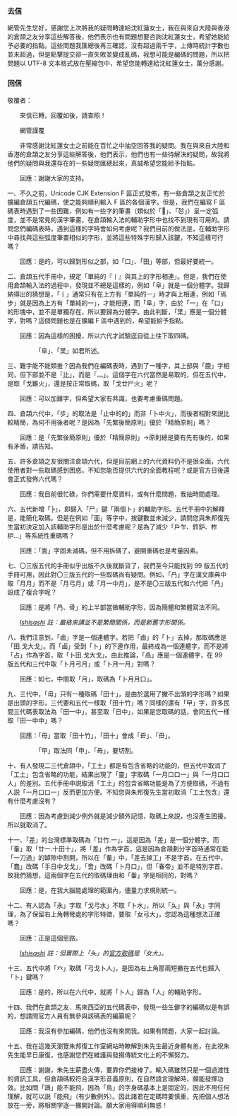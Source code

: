 ### 去信
網管先生您好，感謝您上次將我的疑問轉達給沈紅蓮女士，我在與來自大陸與香港的倉頡之友分享這些解答後，他們表示也有問題想要咨詢沈紅蓮女士，希望她能給予必要的指點。這些問題我匯總後再三確認，沒有超過兩千字，上傳時統計字數也並未超過，但是點擊提交卻一直失敗並變成亂碼，我想可能是編碼的問題，所以把問題以 UTF-8 文本格式放在壓縮包中，希望您能轉達給沈紅蓮女士，萬分感謝。

### 回信
敬覆者：

　　來信已轉，回覆如後，請查照！


　　網管謹覆


　　非常感謝沈紅蓮女士之前能在百忙之中抽空回答我的疑問。我在與來自大陸和香港的倉頡之友分享這些解答後，他們表示，他們也有一些待解決的疑問，故我將他們的疑問與我還存在的一些疑問匯總起來，真誠希望您能給予指點。

　　回應：謝謝大家的支持。

一、不久之前，Unicode CJK Extension F 區正式發佈，有一些倉頡之友正忙於擴編倉頡五代編碼，使之能夠順利輸入 F 區的各個漢字。但是，我們在編寫 F 區碼表時遇到了一些困難，例如有一些字的筆畫（類似於「𡦹」、「㫈」）呈一定弧度，並不是常見的漢字筆畫，在倉頡輸入法的輔助字形中也找不到現有可用的。請問您們編碼表時，遇到這樣的字時會如何考慮呢？我們目前的做法是，在輔助字形中尋找與這些弧度筆畫相似的字形，並將這些特殊字形歸入該鍵，不知這樣可行嗎？

　　回應：是的，可以歸到形似之部，如「口」、「田」等部，但最好要統一。

二、倉頡五代手冊中，規定「單純的『丨』與其上的字形相連」。但是，我們在使用倉頡輸入法的過程中，發現並不總是這樣的，例如「阜」就是一個分體字。我歸納得出的猜想是，「丨」通常只有在上方有「單純的一」時才與上相連，例如「焉步」就是因為上方有「單純的一」，才能相連，而「阜」字，由於「一」在「口」的形塊中，並不是單獨存在，所以要歸為分體字。由此判斷，「枼」應是一個分體字，對嗎？這個問題也是在擴編 F 區中遇到的，希望能給予指點。

　　回應：因為這樣的困擾，所以六代才試驗逕自從上往下取四碼。

　　　　　「阜」、「枼」如君所述。

三、難字能不能類推？因為我們在編碼表時，遇到了一種字，其上部與「鹿」字相同，但下部並不是「比」，而是「灬」。這個字在六代當然是易取的，但在五代中，是取「戈難火」，還是按正常取碼，取「戈廿尸火」呢？

　　回應：可以加難字，但希望大家有共識，也要考慮重碼問題。

四、倉頡六代中，「步」的取法是「止中的的」而非「卜中火」，而後者相對來説比較精簡，為何不用後者呢？是因為「先繁後簡原則」優於「精簡原則」嗎？

　　回應：是「先繁後簡原則」優於「精簡原則」→原則總是要有先有後的，如果有矛盾，請告知。

五、許多倉頡之友很關注倉頡六代，但是目前網上的六代資料仍不是很全面，六代使用者對一些取碼感到困惑。不知您能否提供六代的全面教程呢？或是官方日後還會正式發佈六代嗎？

　　回應：我目前很忙碌，你們需要什麼資料，或有什麼問題，我抽時間處理。

六、五代新增「╞」，即歸入「尸」鍵「兩個卜」的輔助字形。五代手冊中的解釋是，能簡化取碼。但是在例如「面」等字中，按鍵數並未減少，請問您與朱邦復先生當初決定加入該輔助字形是出於什麼考慮呢？是為了減少「戶乍、鈼鈩、柞枦…」等系統性重碼嗎？

　　回應：「面」字固未減碼，但不用拆碼了，避開重碼也是考量因素。

七、〇三版五代的手冊似乎出版不久後就斷貨了，我們至今只能找到 99 版五代的手冊可用，因此對〇三版五代的一些取碼尚有疑問。例如，「冎」字在漢文庫典中取「月月」而不是「月弓月」或「月一中月」，是不是〇三版五代和六代把「冎」設成了複合字呢？

　　回應：是將「冎、骨」的上半部當做輔助字形，因為簡體和繁體寫法不同。

　　_[Ishisashi](https://github.com/mrhso) 註：嚴格來講並不是繁簡關係，而是新舊字形關係。_

八、我們注意到，「鹵」字是一個連體字。若把「鹵」的「卜」去掉，那取碼應是「田.戈大戈」。而「鹵」受到「卜」的下連作用，最終成為一個連體字，而不是將「占」作為字首，取「卜田.戈大戈」。由此推論，「卨」應是一個連體字，在 99 版五代和三代中取「卜月弓月」或「卜月一月」對嗎？

　　回應：如七，中間取「月」，取碼為「卜月月口」。

九、三代中，「毋」只有一種取碼「田十」，是由於選用了撇不出頭的字形嗎？如果是出頭的字形，三代要和五代一樣取「田十竹」嗎？同樣的還有「曱」字，許多民間三代碼表取法為「田一中」，甚至取「日中」，如果是您取碼的話，會同五代一樣取「田一中中」嗎？

　　回應：「毋」當取「田十竹」，「田十」會成「毌」、「毌」。

　　　　　「曱」取法同「申」、「毋」，要切割。

十、有人發現二三代倉頡中，「工土」都是有包含省略的功能的，但五代中取消了「工土」包含省略的功能，結果出現了「靈」字取碼「一月口口一」與「一月口口人」的差別。五代手冊中説取消「工土」的包含省略功能是為了方便取碼，不過有人説「一月口口一」反而更加方便。不知您與朱邦復先生當初取消「工土包含」還有什麼考慮沒有？

　　回應：因為考慮到減少例外就是減少額外記憶，取碼上來説，也沒產生困擾，所以就取消了。

十一、「差」的台灣標準取碼為「廿竹.一」，這是因為「差」是一個分體字。而「䡨」取「廿一.十田十」，將「差」作為字首，這是因為倉頡劃分字首時通常在能「一刀過」的罅隙中割開，所以在「䡨」中，「差去掉工」不是字首。在五代中，「蠢」改碼「手日中戈戈」，「啻」改碼「卜月口」，但「春帝」並不是特別字首，故我們猜想，這兩個字在五代的取碼理由和「䡨」字是相同的，對嗎？

　　回應：是，在我大腦能處理的範圍內，儘量力求規則統一。

十二、有人認為「永」字取「戈弓水」不取「卜水」，所以「夨」與「永」字同理，為了保留右上角轉彎處的字形特徵，要取「女弓大」，您認為這種想法正確嗎？

　　回應：正是這個思路。

　　_[Ishisashi](https://github.com/mrhso) 註：但實際上「夨」的[官方取碼](http://chidic.eduhk.hk/v.php?id=61794)是「女大」。_

十三、五代中將「癶」取碼「弓戈卜人」，是因為右上角那兩短撇在五代也歸入「卜」鍵嗎？

　　回應：是的，所以在六代中，就將「卜人」歸為「人」的輔助字形。

十四、我們在倉頡之友．馬來西亞的五代碼表中，發現一些生僻字的編碼似是有誤的，想請問官方人員有無參與該碼表的編纂呢？

　　回應：我沒有參加編碼，他們也沒有來問我。如果有問題，大家一起討論。

十五、我在這幾天瀏覽朱邦復工作室網站時瞭解到朱先生最近身體有恙，在此祝朱先生能早日康復，也感謝您們在維護與發揚傳統文化上的不懈努力。

　　回應：謝謝，朱先生薪盡火傳，要靠你們接棒了。輸入碼雖然只是一個過渡性的資訊工具，但倉頡碼較符合漢字形音義原則，在自然語言理解時，頗能發揮功效。比如問「鴿」能不能飛，因為「鳥」的字身碼基本上是固定的，因此不用任何理解，就可以説「能飛」（有少數例外）。因此諸君在定碼時要慎重，先把個人想法放在一旁，將相關字逐一攤開討論。願大家用得順利無惑！
